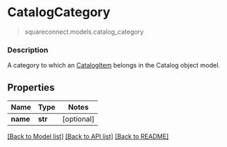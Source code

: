 # CatalogCategory
> squareconnect.models.catalog_category

### Description

A category to which an [CatalogItem](#type-catalogitem) belongs in the Catalog object model.

## Properties
Name | Type | Notes
------------ | ------------- | -------------
**name** | **str** | [optional] 

[[Back to Model list]](../README.md#documentation-for-models) [[Back to API list]](../README.md#documentation-for-api-endpoints) [[Back to README]](../README.md)


